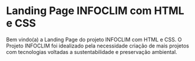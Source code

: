 # Landing Page INFOCLIM com HTML e CSS

Bem vindo(a) a Landing Page do projeto INFOCLIM com HTML e CSS. O Projeto INFOCLIM foi idealizado pela necessidade criação de mais projetos com tecnologias voltadas a sustentabilidade e preservação ambiental.

